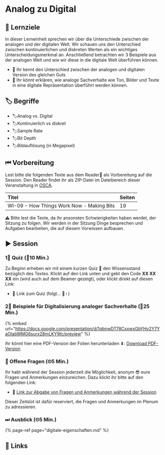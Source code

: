 # Analog zu Digital

## 🎯 Lernziele

In dieser Lerneinheit sprechen wir über die Unterschiede zwischen der analogen und der digitalen Welt. Wir schauen uns den Unterschied zwischen kontinuierlichen und diskreten Werten als ein wichtiges Unterscheidungsmerkmal an. Anschließend betrachten wir 3 Beispiele aus der analogen Welt und wie wir diese in die digitale Welt überführen können.

* 🎯 Ihr kennt den Unterschied zwischen der analogen und digitalen Version des gleichen Guts
* 🎯 Ihr könnt erklären, wie analoge Sachverhalte wie Ton, Bilder und Texte in eine digitale Repräsentation überführt werden können.

## 🏷 Begriffe

* 🏷Analog vs. Digital
* 🏷Kontinuierlich vs diskret
* 🏷Sample Rate
* 🏷Bit Depth
* 🏷Bildauflösung \(in Megapixel\)

## ⏮ Vorbereitung

Lest bitte die folgenden Texte aus dem Reader📑 als Vorbereitung auf die Session. Den Reader findet ihr als ZIP-Datei im Dateibereich dieser Veranstaltung in [OSCA](http://osca.hs-osnabrueck.de/). 

| Titel | Seiten |
| :--- | :--- |
| WI-09 - How Things Work Now - Making Bits | 19 |

⚠ Bitte lest die Texte, da ihr ansonsten Schwierigkeiten haben werdet, der Sitzung zu folgen. Wir werden in der Sitzung Dinge besprechen und Aufgaben bearbeiten, die auf diesem Vorwissen aufbauen.

## ▶ Session

### 1⃣ Quiz \(⏲10 Min.\)

Zu Beginn erheben wir mit einem kurzen Quiz 🥇 den Wissensstand bezüglich des Textes. Klickt auf den Link unten und gebt den Code **XX XX XX** ein \(wird auch auf dem Beamer gezeigt\), oder klickt direkt auf diesen Link:

* 🔗 Link zum Quiz \(folgt... 👷♀\)

### 2⃣ Beispiele für Digitalisierung analoger Sachverhalte \(⏲25 Min.\)

{% embed url="https://docs.google.com/presentation/d/1qbnwDT78CxxwxGbYHy2Y7YaOIabWMG6surx28mLKYWc/preview" %}

Ihr könnt hier eine PDF-Version der Folien herunterladen ⬇: [Download PDF-Version](https://docs.google.com/presentation/d/1qbnwDT78CxxwxGbYHy2Y7YaOIabWMG6surx28mLKYWc/export/pdf)

### 🔁 Offene Fragen \(⏲5 Min.\)

Ihr habt während der Session jederzeit die Möglichkeit, anonym 😎 eure Fragen und Anmerkungen einzureichen. Dazu klickt ihr bitte auf den folgenden Link:

* 🔗 [Link zur Abgabe von Fragen und Anmerkungen während der Session](https://www.menti.com/5c40972b)

Dieser Zeitslot ist dafür reserviert, die Fragen und Anmerkungen im Plenum zu adressieren.

### ⏭ Ausblick \(⏲5 Min.\)

{% page-ref page="digitale-eigenschaften.md" %}

## 🔗 Links

